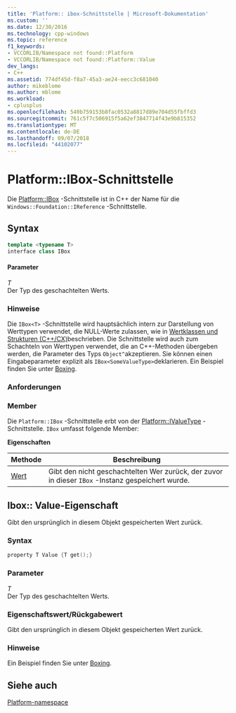 ```yaml
---
title: 'Platform:: ibox-Schnittstelle | Microsoft-Dokumentation'
ms.custom: ''
ms.date: 12/30/2016
ms.technology: cpp-windows
ms.topic: reference
f1_keywords:
- VCCORLIB/Namespace not found::Platform
- VCCORLIB/Namespace not found::Platform::Value
dev_langs:
- C++
ms.assetid: 774df45d-f8a7-45a3-ae24-eecc3c681040
author: mikeblome
ms.author: mblome
ms.workload:
- cplusplus
ms.openlocfilehash: 540b759153b8fac0532a8817d89e704d55fbffd3
ms.sourcegitcommit: 761c5f7c506915f5a62ef3847714f43e9b815352
ms.translationtype: MT
ms.contentlocale: de-DE
ms.lasthandoff: 09/07/2018
ms.locfileid: "44102077"
---
```

# <a name="platformibox-interface"></a>Platform::IBox-Schnittstelle

Die [Platform::IBox](../cppcx/platform-ibox-interface.md) -Schnittstelle ist in C++ der Name für die `Windows::Foundation::IReference` -Schnittstelle.

## <a name="syntax"></a>Syntax

```cpp
template <typename T>
interface class IBox
```

#### <a name="parameters"></a>Parameter

*T*<br/>
Der Typ des geschachtelten Werts.

### <a name="remarks"></a>Hinweise

Die `IBox<T>` -Schnittstelle wird hauptsächlich intern zur Darstellung von Werttypen verwendet, die NULL-Werte zulassen, wie in [Wertklassen und Strukturen (C++/CX)](../cppcx/value-classes-and-structs-c-cx.md)beschrieben. Die Schnittstelle wird auch zum Schachteln von Werttypen verwendet, die an C++-Methoden übergeben werden, die Parameter des Typs `Object^`akzeptieren. Sie können einen Eingabeparameter explizit als `IBox<SomeValueType>`deklarieren. Ein Beispiel finden Sie unter [Boxing](../cppcx/boxing-c-cx.md).

### <a name="requirements"></a>Anforderungen

### <a name="members"></a>Member

Die `Platform::IBox` -Schnittstelle erbt von der [Platform::IValueType](../cppcx/platform-ivaluetype-interface.md) -Schnittstelle. `IBox` umfasst folgende Member:

**Eigenschaften**

|Methode|Beschreibung|
|------------|-----------------|
|[Wert](#value)|Gibt den nicht geschachtelten Wer zurück, der zuvor in dieser `IBox` -Instanz gespeichert wurde.|

## <a name="value"></a> Ibox:: Value-Eigenschaft

Gibt den ursprünglich in diesem Objekt gespeicherten Wert zurück.

### <a name="syntax"></a>Syntax

```cpp
property T Value {T get();}
```

### <a name="parameters"></a>Parameter

*T*<br/>
Der Typ des geschachtelten Werts.

### <a name="property-valuereturn-value"></a>Eigenschaftswert/Rückgabewert

Gibt den ursprünglich in diesem Objekt gespeicherten Wert zurück.

### <a name="remarks"></a>Hinweise

Ein Beispiel finden Sie unter [Boxing](../cppcx/boxing-c-cx.md).

## <a name="see-also"></a>Siehe auch

[Platform-namespace](../cppcx/platform-namespace-c-cx.md)